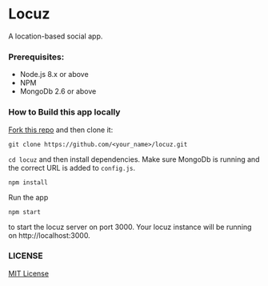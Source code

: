 # Locuz

A location-based social app.

### Prerequisites:

- Node.js 8.x or above
- NPM
- MongoDb 2.6 or above

### How to Build this app locally

[Fork this repo](https://github.com/vasanthv/locuz/fork) and then clone it:

```
git clone https://github.com/<your_name>/locuz.git
```

`cd locuz` and then install dependencies. Make sure MongoDb is running and the correct URL is added to `config.js`.

```
npm install
```

Run the app

```
npm start
```

to start the locuz server on port 3000. Your locuz instance will be running on http://localhost:3000.

### LICENSE

<a href="https://github.com/vasanthv/locuz/blob/master/LICENSE">MIT License</a>
